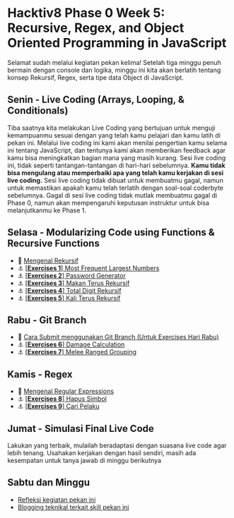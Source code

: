 # Hacktiv8 Phase 0 Week 5: Recursive, Regex, and Object Oriented Programming in JavaScript

Selamat sudah melalui kegiatan pekan kelima! Setelah tiga minggu penuh bermain dengan console dan logika, minggu ini kita akan berlatih tentang konsep Rekursif, Regex, serta tipe data Object di JavaScript.

## Senin - Live Coding (Arrays, Looping, & Conditionals)

Tiba saatnya kita melakukan Live Coding yang bertujuan untuk menguji kemampuanmu sesuai dengan yang telah kamu pelajari dan kamu latih di pekan ini. Melalui live coding ini kami akan menilai pengertian kamu selama ini tentang JavaScript, dan tentunya kami akan memberikan feedback agar kamu bisa meningkatkan bagian mana yang masih kurang. Sesi live coding ini, tidak seperti tantangan-tantangan di hari-hari sebelumnya. **Kamu tidak bisa mengulang atau memperbaiki apa yang telah kamu kerjakan di sesi live coding.** Sesi live coding tidak dibuat untuk membuatmu gagal, namun untuk memastikan apakah kamu telah terlatih dengan soal-soal coderbyte sebelumnya. Gagal di sesi live coding tidak mutlak membuatmu gagal di Phase 0, namun akan mempengaruhi keputusan instruktur untuk bisa melanjutkanmu ke Phase 1.

## Selasa - Modularizing Code using Functions & Recursive Functions
- :notebook_with_decorative_cover:
[Mengenal Rekursif](https://github.com/hacktiv8/phase-0-activities/tree/master/modules/js-function-recursive.md)
- :anchor: [[**Exercises 1**] Most Frequent Largest Numbers](https://github.com/hacktiv8/phase-0-activities/tree/master/modules/challenge-most-frequent-largest-numbers.md)
- :anchor: [[**Exercises 2**] Password Generator](https://github.com/hacktiv8/phase-0-activities/tree/master/modules/challenge-password-generator.md)
- :anchor: [[**Exercises 3**] Makan Terus Rekursif](https://github.com/hacktiv8/phase-0-activities/tree/master/modules/challenge-makan-terus.md)
- :anchor: [[**Exercises 4**] Total Digit Rekursif](https://github.com/hacktiv8/phase-0-activities/tree/master/modules/challenge-total-digit.md)
- :anchor: [[**Exercises 5**] Kali Terus Rekursif](https://github.com/hacktiv8/phase-0-activities/tree/master/modules/challenge-kali-terus.md)


## Rabu - Git Branch
- :notebook_with_decorative_cover:
[Cara Submit menggunakan Git Branch (Untuk Exercises Hari Rabu)](https://github.com/hacktiv8/phase-0-activities/tree/master/modules/submitting-on-a-new-branch.md)
- :anchor: [[**Exercises 6**] Damage Calculation](https://github.com/hacktiv8/phase-0-activities/tree/master/modules/challenge-damage-calculation.md)
- :anchor: [[**Exercises 7**] Melee Ranged Grouping](https://github.com/hacktiv8/phase-0-activities/tree/master/modules/challenge-melee-ranged-grouping.md)


## Kamis - Regex
- :notebook_with_decorative_cover:
[Mengenal Regular Expressions](https://github.com/hacktiv8/phase-0-activities/tree/master/modules/regular-expressions.md)
- :anchor:
[[**Exercises 8**] Hapus Simbol](https://github.com/hacktiv8/phase-0-activities/tree/master/modules/challenge-hapus-simbol.md)
- :anchor:
[[**Exercises 9**] Cari Pelaku](https://github.com/hacktiv8/phase-0-activities/tree/master/modules/challenge-cari-pelaku.md)

## Jumat - Simulasi Final Live Code
Lakukan yang terbaik, mulailah beradaptasi dengan suasana live code agar lebih tenang. Usahakan kerjakan dengan hasil sendiri, masih ada kesempatan untuk tanya jawab di minggu berikutnya

## Sabtu dan Minggu

- [Refleksi kegiatan pekan ini](https://github.com/hacktiv8/phase-0-activities/blob/master/modules/reflection.md)
- [Blogging teknikal terkait skill pekan ini](https://github.com/hacktiv8/phase-0-activities/blob/master/modules/blog.md)